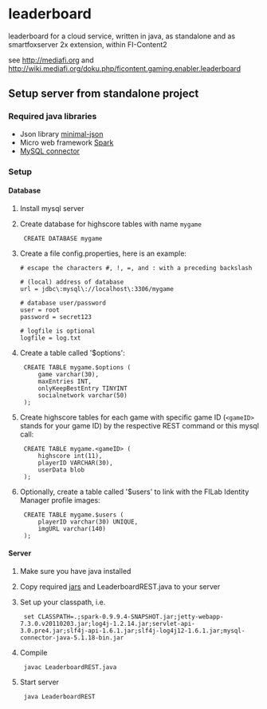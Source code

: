 leaderboard
===========

leaderboard for a cloud service, written in java, as standalone and as smartfoxserver 2x extension, within FI-Content2

see http://mediafi.org
and http://wiki.mediafi.org/doku.php/ficontent.gaming.enabler.leaderboard


## Setup server from standalone project

### Required java libraries <a name="javalibs"></a>
- Json library [minimal-json](https://github.com/ralfstx/minimal-json)
- Micro web framework [Spark](http://www.sparkjava.com)
- [MySQL connector](http://dev.mysql.com/downloads/connector/j/)

### Setup

#### Database

1. Install mysql server

2. Create database for highscore tables with name `mygame`

        CREATE DATABASE mygame

3. Create a file config.properties, here is an example:
	```
	# escape the characters #, !, =, and : with a preceding backslash

	# (local) address of database
	url = jdbc\:mysql\://localhost\:3306/mygame

	# database user/password
	user = root
	password = secret123

	# logfile is optional
	logfile = log.txt
	```

4. Create a table called '$options':

		CREATE TABLE mygame.$options (
			game varchar(30),
			maxEntries INT,
			onlyKeepBestEntry TINYINT
			socialnetwork varchar(50)
		);

5. Create highscore tables for each game with specific game ID (`<gameID>` stands for your game ID) by the respective REST command or this mysql call:
		
		CREATE TABLE mygame.<gameID> (
			highscore int(11),
			playerID VARCHAR(30),
			userData blob
		);

6. Optionally, create a table called '$users' to link with the FILab Identity Manager profile images:
		
		CREATE TABLE mygame.$users (
			playerID varchar(30) UNIQUE,
			imgURL varchar(140)
		);

#### Server

1. Make sure you have java installed

2. Copy required [jars](#javalibs) and LeaderboardREST.java to your server

3. Set up your classpath, i.e. 

        set CLASSPATH=.;spark-0.9.9.4-SNAPSHOT.jar;jetty-webapp-7.3.0.v20110203.jar;log4j-1.2.14.jar;servlet-api-3.0.pre4.jar;slf4j-api-1.6.1.jar;slf4j-log4j12-1.6.1.jar;mysql-connector-java-5.1.18-bin.jar
	
4. Compile

        javac LeaderboardREST.java
	
5. Start server

        java LeaderboardREST

